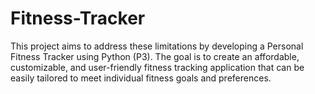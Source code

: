 # Fitness-Tracker
This project aims to address these limitations by developing a Personal Fitness Tracker using Python (P3). The goal is to create an affordable, customizable, and user-friendly fitness tracking application that can be easily tailored to meet individual fitness goals and preferences.
